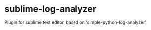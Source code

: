 sublime-log-analyzer
====================

Plugin for sublime text editor, based on 'simple-python-log-analyzer'

